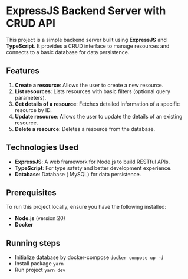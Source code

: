 # ExpressJS Backend Server with CRUD API

This project is a simple backend server built using **ExpressJS** and **TypeScript**. It provides a CRUD interface to manage resources and connects to a basic database for data persistence.

## Features

1. **Create a resource**: Allows the user to create a new resource.
2. **List resources**: Lists resources with basic filters (optional query parameters).
3. **Get details of a resource**: Fetches detailed information of a specific resource by ID.
4. **Update resource**: Allows the user to update the details of an existing resource.
5. **Delete a resource**: Deletes a resource from the database.

## Technologies Used

- **ExpressJS**: A web framework for Node.js to build RESTful APIs.
- **TypeScript**: For type safety and better development experience.
- **Database**: Database ( MySQL) for data persistence.

## Prerequisites

To run this project locally, ensure you have the following installed:

- **Node.js** (version 20)
- **Docker**

## Running steps

- Initialize database by docker-compose
  `docker compose up -d`
- Install package
  `yarn`
- Run project
  `yarn dev`
